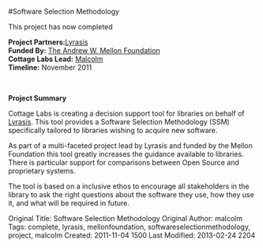 #Software Selection Methodology
<br>

<div class='row-fluid'>
<div class="span8">
<div class="alert">This project has now completed</div>

<strong>Project Partners:</strong><a href="http://www.lyrasis.org/">Lyrasis</a><br/>
<strong>Funded By:</strong> <a href="http://www.mellon.org/">The Andrew W. Mellon Foundation</a><br/>
<strong>Cottage Labs Lead:</strong> <a href="/person/malcolm/">Malcolm</a><br/>
<strong>Timeline:</strong> November 2011<br/>

</div>
<div class="span4">
<img src="http://cottagelabs.com/media/lyrasislogo.jpg" alt="" title="lyrasislogo" class="pull-right img thumbnail span6" />
</div>
</div>

<br>

**Project Summary**

Cottage Labs is creating a decision support tool for libraries on behalf of <a href="http://www.lyrasis.org/">Lyrasis</a>. This tool provides a Software Selection Methodology (SSM) specifically tailored to libraries wishing to acquire new software.

As part of a multi-faceted project lead by Lyrasis and funded by the Mellon Foundation this tool greatly increases the guidance available to libraries. There is particular support for comparisons between Open Source and proprietary systems.

The tool is based on a inclusive ethos to encourage all stakeholders in the library to ask the right questions about the software they use, how they use it, and what will be required in future.



Original Title: Software Selection Methodology
Original Author: malcolm
Tags: complete, lyrasis, mellonfoundation, softwareselectionmethodology, project, malcolm
Created: 2011-11-04 1500
Last Modified: 2013-02-24 2204
